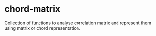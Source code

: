 # chord-matrix
Collection of functions to analyse correlation matrix and represent them using matrix or chord representation.

